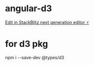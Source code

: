 # angular-d3

[Edit in StackBlitz next generation editor ⚡️](https://stackblitz.com/~/github.com/gsreepalvh/angular-d3)

# for d3 pkg
npm i --save-dev @types/d3
